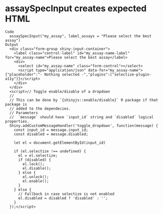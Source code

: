# assaySpecInput creates expected HTML

    Code
      assaySpecInput("my_assay", label_assays = "Please select the best assay")
    Output
      <div class="form-group shiny-input-container">
        <label class="control-label" id="my_assay-name-label" for="my_assay-name">Please select the best assay</label>
        <div>
          <select id="my_assay-name" class="form-control"></select>
          <script type="application/json" data-for="my_assay-name">{"placeholder":"- Nothing selected -","plugins":["selectize-plugin-a11y"]}</script>
        </div>
      </div>
      <script>// Toggle enable/disable of a dropdown
      //
      // This can be done by `{shinyjs::enable/disable}` R package if that package is
      // added to the dependecies.
      // Parameters
      //  `message` should have `input_id` string and `disabled` logical properties.
      Shiny.addCustomMessageHandler('toggle_dropdown', function(message) {
        const input_id = message.input_id;
        const disabled = message.disabled;
      
        let el = document.getElementById(input_id)
      
        if (el.selectize !== undefined) {
          el = el.selectize;
          if (disabled) {
            el.lock();
            el.disable();
          } else {
            el.unlock();
            el.enable();
          }
        } else {
          // Fallback in case selectize is not enabled
          el.disabled = disabled ? 'disabled' : '';
        }
      });</script>

